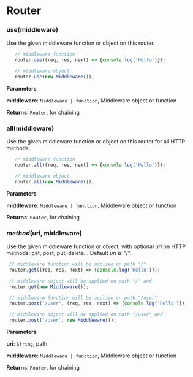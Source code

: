 # Router


### use(middleware)

Use the given middleware function or object on this router.

```js
   // middleware function
   router.use((req, res, next) => {console.log('Hello')});

   // middleware object
   router.use(new Middleware());
```

**Parameters**

  **middleware**: `Middleware | function`, Middleware object or function

  **Returns**: `Router`, for chaining


### all(middleware)

Use the given middleware function or object on this router for
all HTTP methods.

```js
   // middleware function
   router.all((req, res, next) => {console.log('Hello')});

   // middleware object
   router.all(new Middleware());
```

**Parameters**

  **middleware**: `Middleware | function`, Middleware object or function

  **Returns**: `Router`, for chaining


### *method*(uri, middleware)

Use the given middleware function or object, with optional _uri_ on
HTTP methods: get, post, put, delete...
Default _uri_ is "/".

```js
 // middleware function will be applied on path "/"
 router.get((req, res, next) => {console.log('Hello')});

 // middleware object will be applied on path "/" and
 router.get(new Middleware());

 // middleware function will be applied on path "/user"
 router.post('/user', (req, res, next) => {console.log('Hello')});

 // middleware object will be applied on path "/user" and
 router.post('/user', new Middleware());
```

**Parameters**

  **uri**: `String`, path

  **middleware**: `Middleware | function`, Middleware object or function

**Returns**: `Router`, for chaining
